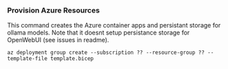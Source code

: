 ### Provision Azure Resources

This command creates the Azure container apps and persistant storage for ollama models.
Note that it doesnt setup persistance storage for OpenWebUI (see issues in readme).
```
az deployment group create --subscription ?? --resource-group ?? --template-file template.bicep
```